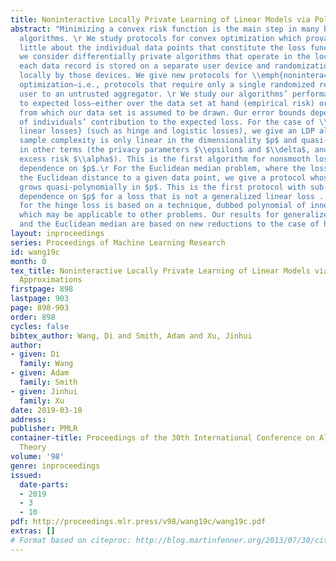 ```yaml
---
title: Noninteractive Locally Private Learning of Linear Models via Polynomial Approximations
abstract: "Minimizing a convex risk function is the main step in many basic learning
  algorithms. \r We study protocols for convex optimization which provably leak very
  little about the individual data points that constitute the loss function. Specifically,
  we consider differentially private algorithms that operate in the local model, where
  each data record is stored on a separate user device and randomization is performed
  locally by those devices. We give new protocols for \\emph{noninteractive} LDP convex
  optimization—i.e., protocols that require only a single randomized report from each
  user to an untrusted aggregator. \r We study our algorithms’ performance with respect
  to expected loss—either over the data set at hand (empirical risk) or a larger population
  from which our data set is assumed to be drawn. Our error bounds depend on the form
  of individuals’ contribution to the expected loss. For the case of \\emph{generalized
  linear losses} (such as hinge and logistic losses), we give an LDP algorithm whose
  sample complexity is only linear in the dimensionality $p$ and quasi-polynomial
  in other terms (the privacy parameters $\\epsilon$ and $\\delta$, and the desired
  excess risk $\\alpha$). This is the first algorithm for nonsmooth losses with sub-exponential
  dependence on $p$.\r For the Euclidean median problem, where the loss is given by
  the Euclidean distance to a given data point, we give a protocol whose sample complexity
  grows quasi-polynomially in $p$. This is the first protocol with sub-exponential
  dependence on $p$ for a loss that is not a generalized linear loss . \r Our result
  for the hinge loss is based on a technique, dubbed polynomial of inner product approximation,
  which may be applicable to other problems. Our results for generalized linear losses
  and the Euclidean median are based on new reductions to the case of hinge loss. "
layout: inproceedings
series: Proceedings of Machine Learning Research
id: wang19c
month: 0
tex_title: Noninteractive Locally Private Learning of Linear Models via Polynomial
  Approximations
firstpage: 898
lastpage: 903
page: 898-903
order: 898
cycles: false
bibtex_author: Wang, Di and Smith, Adam and Xu, Jinhui
author:
- given: Di
  family: Wang
- given: Adam
  family: Smith
- given: Jinhui
  family: Xu
date: 2019-03-10
address: 
publisher: PMLR
container-title: Proceedings of the 30th International Conference on Algorithmic Learning
  Theory
volume: '98'
genre: inproceedings
issued:
  date-parts:
  - 2019
  - 3
  - 10
pdf: http://proceedings.mlr.press/v98/wang19c/wang19c.pdf
extras: []
# Format based on citeproc: http://blog.martinfenner.org/2013/07/30/citeproc-yaml-for-bibliographies/
---
```

